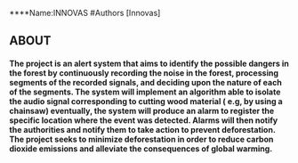 ****Name:INNOVAS
#Authors [Innovas]
## ABOUT
#### The project is an alert system that aims to identify the possible dangers in the forest by continuously recording the noise in the forest, processing segments of the recorded signals, and deciding upon the nature of each of the segments. The system will implement an algorithm able to isolate the audio signal corresponding to cutting wood material ( e.g, by using a chainsaw) eventually, the system will produce an alarm to register the specific location where the event was detected. Alarms will then notify the authorities and notify them to take action to prevent deforestation. The project seeks to minimize deforestation in order to reduce carbon dioxide emissions and alleviate the consequences of global warming.
